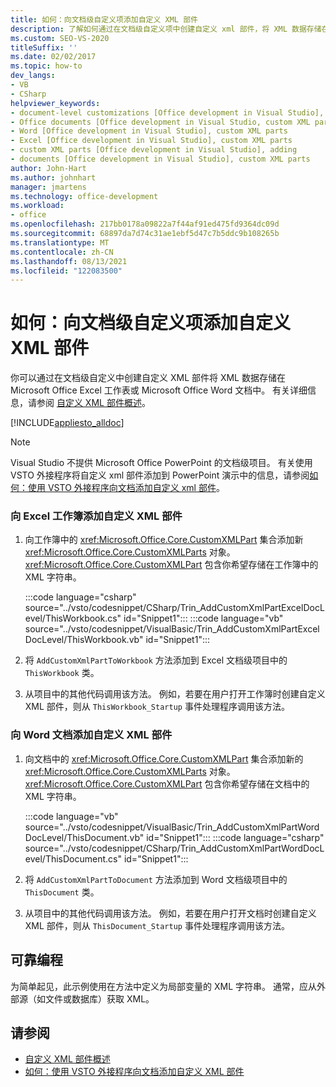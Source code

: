 ```yaml
---
title: 如何：向文档级自定义项添加自定义 XML 部件
description: 了解如何通过在文档级自定义项中创建自定义 xml 部件，将 XML 数据存储在 Microsoft Office Excel 工作簿或 Microsoft Office Word 文档中。
ms.custom: SEO-VS-2020
titleSuffix: ''
ms.date: 02/02/2017
ms.topic: how-to
dev_langs:
- VB
- CSharp
helpviewer_keywords:
- document-level customizations [Office development in Visual Studio], custom XML parts
- Office documents [Office development in Visual Studio, custom XML parts
- Word [Office development in Visual Studio], custom XML parts
- Excel [Office development in Visual Studio], custom XML parts
- custom XML parts [Office development in Visual Studio], adding
- documents [Office development in Visual Studio], custom XML parts
author: John-Hart
ms.author: johnhart
manager: jmartens
ms.technology: office-development
ms.workload:
- office
ms.openlocfilehash: 217bb0178a09822a7f44af91ed475fd9364dc09d
ms.sourcegitcommit: 68897da7d74c31ae1ebf5d47c7b5ddc9b108265b
ms.translationtype: MT
ms.contentlocale: zh-CN
ms.lasthandoff: 08/13/2021
ms.locfileid: "122083500"
---
```

# <a name="how-to-add-custom-xml-parts-to-document-level-customizations"></a>如何：向文档级自定义项添加自定义 XML 部件
  你可以通过在文档级自定义中创建自定义 XML 部件将 XML 数据存储在 Microsoft Office Excel 工作表或 Microsoft Office Word 文档中。 有关详细信息，请参阅 [自定义 XML 部件概述](../vsto/custom-xml-parts-overview.md)。

 [!INCLUDE[appliesto_alldoc](../vsto/includes/appliesto-alldoc-md.md)]

> [!NOTE]
> Visual Studio 不提供 Microsoft Office PowerPoint 的文档级项目。 有关使用 VSTO 外接程序将自定义 xml 部件添加到 PowerPoint 演示中的信息，请参阅[如何：使用 VSTO 外接程序向文档添加自定义 xml 部件](../vsto/how-to-add-custom-xml-parts-to-documents-by-using-vsto-add-ins.md)。

### <a name="to-add-a-custom-xml-part-to-an-excel-workbook"></a>向 Excel 工作簿添加自定义 XML 部件

1. 向工作簿中的 <xref:Microsoft.Office.Core.CustomXMLPart> 集合添加新 <xref:Microsoft.Office.Core.CustomXMLParts> 对象。 <xref:Microsoft.Office.Core.CustomXMLPart> 包含你希望存储在工作簿中的 XML 字符串。

     :::code language="csharp" source="../vsto/codesnippet/CSharp/Trin_AddCustomXmlPartExcelDocLevel/ThisWorkbook.cs" id="Snippet1":::
     :::code language="vb" source="../vsto/codesnippet/VisualBasic/Trin_AddCustomXmlPartExcelDocLevel/ThisWorkbook.vb" id="Snippet1":::

2. 将 `AddCustomXmlPartToWorkbook` 方法添加到 Excel 文档级项目中的 `ThisWorkbook` 类。

3. 从项目中的其他代码调用该方法。 例如，若要在用户打开工作簿时创建自定义 XML 部件，则从 `ThisWorkbook_Startup` 事件处理程序调用该方法。

### <a name="to-add-a-custom-xml-part-to-a-word-document"></a>向 Word 文档添加自定义 XML 部件

1. 向文档中的 <xref:Microsoft.Office.Core.CustomXMLPart> 集合添加新的 <xref:Microsoft.Office.Core.CustomXMLParts> 对象。 <xref:Microsoft.Office.Core.CustomXMLPart> 包含你希望存储在文档中的 XML 字符串。

     :::code language="vb" source="../vsto/codesnippet/VisualBasic/Trin_AddCustomXmlPartWordDocLevel/ThisDocument.vb" id="Snippet1":::
     :::code language="csharp" source="../vsto/codesnippet/CSharp/Trin_AddCustomXmlPartWordDocLevel/ThisDocument.cs" id="Snippet1":::

2. 将 `AddCustomXmlPartToDocument` 方法添加到 Word 文档级项目中的 `ThisDocument` 类。

3. 从项目中的其他代码调用该方法。 例如，若要在用户打开文档时创建自定义 XML 部件，则从 `ThisDocument_Startup` 事件处理程序调用该方法。

## <a name="robust-programming"></a>可靠编程
 为简单起见，此示例使用在方法中定义为局部变量的 XML 字符串。 通常，应从外部源（如文件或数据库）获取 XML。

## <a name="see-also"></a>请参阅
- [自定义 XML 部件概述](../vsto/custom-xml-parts-overview.md)
- [如何：使用 VSTO 外接程序向文档添加自定义 XML 部件](../vsto/how-to-add-custom-xml-parts-to-documents-by-using-vsto-add-ins.md)

